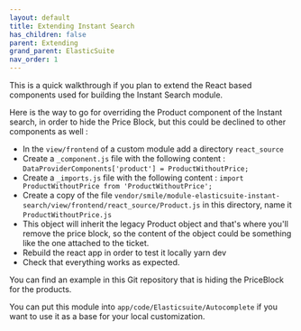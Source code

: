 ```yaml
---
layout: default
title: Extending Instant Search
has_children: false
parent: Extending
grand_parent: ElasticSuite
nav_order: 1
---
```


This is a quick walkthrough if you plan to extend the React based components used for building the Instant Search module.

Here is the way to go for overriding the Product component of the Instant search, in order to hide the Price Block, but this could be declined to other components as well : 
 
- In the `view/frontend` of a custom module add a directory `react_source`
- Create a `_component.js` file with the following content : `DataProviderComponents['product'] = ProductWithoutPrice;`
- Create a `_imports.js` file with the following content : `import ProductWithoutPrice from 'ProductWithoutPrice';`
- Create a copy of the file `vendor/smile/module-elasticsuite-instant-search/view/frontend/react_source/Product.js` in this directory, name it `ProductWithoutPrice.js`
- This object will inherit the legacy Product object and that's where you'll remove the price block, so the content of the object could be something like the one attached to the ticket.
- Rebuild the react app in order to test it locally yarn dev
- Check that everything works as expected.
 
You can find an example in this Git repository that is hiding the PriceBlock for the products.
 
You can put this module into `app/code/Elasticsuite/Autocomplete` if you want to use it as a base for your local customization.
